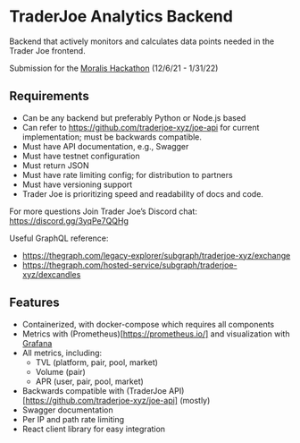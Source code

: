 # TraderJoe Analytics Backend

Backend that actively monitors and calculates data points needed in the Trader Joe frontend.

Submission for the [Moralis Hackathon](https://moralis.io/avalanche-hackathon/) (12/6/21 - 1/31/22)

## Requirements

-   Can be any backend but preferably Python or Node.js based
-   Can refer to https://github.com/traderjoe-xyz/joe-api for current implementation; must be backwards compatible.
-   Must have API documentation, e.g., Swagger
-   Must have testnet configuration
-   Must return JSON
-   Must have rate limiting config; for distribution to partners
-   Must have versioning support
-   Trader Joe is prioritizing speed and readability of docs and code.

For more questions
Join Trader Joe’s Discord chat: https://discord.gg/3yqPe7QQHg

Useful GraphQL reference:

-   https://thegraph.com/legacy-explorer/subgraph/traderjoe-xyz/exchange
-   https://thegraph.com/hosted-service/subgraph/traderjoe-xyz/dexcandles

## Features
- Containerized, with docker-compose which requires all components
- Metrics with (Prometheus)[https://prometheus.io/] and visualization with [Grafana](https://grafana.com/)
- All metrics, including:
    - TVL (platform, pair, pool, market)
    - Volume (pair)
    - APR (user, pair, pool, market)
- Backwards compatible with (TraderJoe API)[https://github.com/traderjoe-xyz/joe-api] (mostly)
- Swagger documentation
- Per IP and path rate limiting
- React client library for easy integration